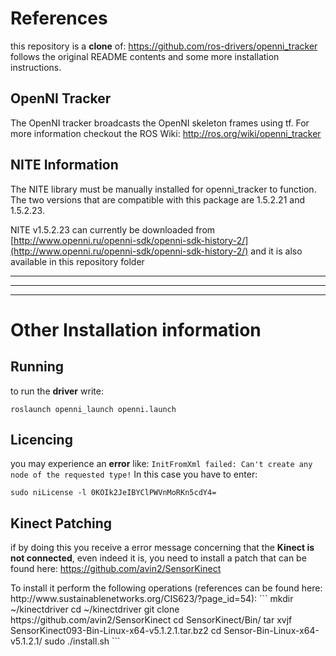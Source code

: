 # References
this repository is a **clone** of: https://github.com/ros-drivers/openni_tracker
follows the original README contents and some more installation instructions.

## OpenNI Tracker

The OpenNI tracker broadcasts the OpenNI skeleton frames using tf.
For more information checkout the ROS Wiki: http://ros.org/wiki/openni_tracker

## NITE Information

The NITE library must be manually installed for openni_tracker to function.  The two versions that are compatible with this package are 1.5.2.21 and 1.5.2.23.

NITE v1.5.2.23 can currently be downloaded from [http://www.openni.ru/openni-sdk/openni-sdk-history-2/](http://www.openni.ru/openni-sdk/openni-sdk-history-2/) and it is also available in this repository folder

* * *
* * *
* * *

# Other Installation information

## Running
to run the **driver** write:
```
roslaunch openni_launch openni.launch
```

## Licencing
you may experience an **error** like:
`InitFromXml failed: Can't create any node of the requested type!`
In this case you have to enter:
```
sudo niLicense -l 0KOIk2JeIBYClPWVnMoRKn5cdY4=
```

## Kinect Patching 
if by doing this you receive a error message concerning that the **Kinect is not connected**, even indeed it is, you need to install a patch that can be found here: https://github.com/avin2/SensorKinect
<p>
To install it perform the following operations (references can be found here: http://www.sustainablenetworks.org/CIS623/?page_id=54):
```
mkdir ~/kinectdriver
cd ~/kinectdriver
git clone https://github.com/avin2/SensorKinect
cd SensorKinect/Bin/
tar xvjf SensorKinect093-Bin-Linux-x64-v5.1.2.1.tar.bz2
cd Sensor-Bin-Linux-x64-v5.1.2.1/
sudo ./install.sh
```


